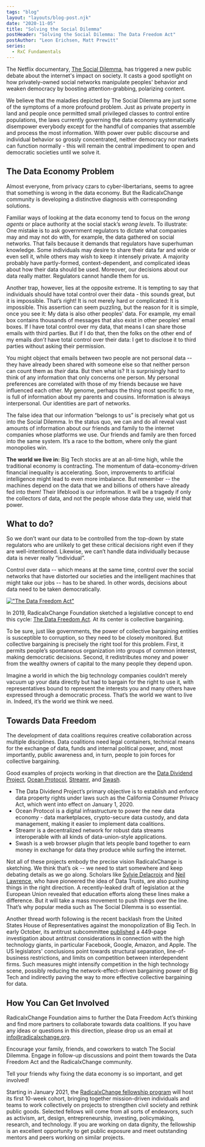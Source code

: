 ```yaml
---
tags: "blog"
layout: "layouts/blog-post.njk"
date: "2020-11-05"
title: "Solving the Social Dilemma"
postHeader: "Solving the Social Dilemma: The Data Freedom Act"
postAuthor: "Leon Erichsen, Matt Prewitt"
series:
  - RxC Fundamentals
---
```


The Netflix documentary, [The Social Dilemma](https://www.netflix.com/title/81254224), has triggered a new public debate about the internet's impact on society. It casts a good spotlight on how privately-owned social networks manipulate peoples' behavior and weaken democracy by boosting attention-grabbing, polarizing content.

We believe that the maladies depicted by The Social Dilemma are just some of the symptoms of a more profound problem. Just as private property in land and people once permitted small privileged classes to control entire populations, the laws currently governing the data economy systematically disempower everybody except for the handful of companies that assemble and process the most information. With power over public discourse and individual behavior so grossly concentrated, neither democracy nor markets can function normally - this will remain the central impediment to open and democratic societies until we solve it.

## The Data Economy Problem

Almost everyone, from privacy czars to cyber-libertarians, seems to agree that something is wrong in the data economy. But the RadicalxChange community is developing a distinctive diagnosis with corresponding solutions.

Familiar ways of looking at the data economy tend to focus on the _wrong agents_ or place authority at the social stack’s _wrong levels_. To illustrate: One mistake is to ask government regulators to dictate what companies may and may not do with, for example, the data gathered on social networks. That fails because it demands that regulators have superhuman knowledge. Some individuals may desire to share their data far and wide or even sell it, while others may wish to keep it intensely private. A majority probably have partly-formed, context-dependent, and complicated ideas about how their data should be used. Moreover, our decisions about our data really matter. Regulators cannot handle them for us.

Another trap, however, lies at the opposite extreme. It is tempting to say that individuals should have total control over their data - this sounds great, but it is impossible. That’s right! It is not merely hard or complicated: It is impossible. This assertion can seem puzzling, but the reason for it is simple, once you see it: My data is also other peoples’ data. For example, my email box contains thousands of messages that also exist in other peoples’ email boxes. If I have total control over my data, that means I can share those emails with third parties. But if I do that, then the folks on the other end of my emails _don’t_ have total control over their data: I get to disclose it to third parties without asking their permission.

You might object that emails between two people are not personal data -- they have already been shared with someone else so that neither person can count them as _their_ data. But then what is? It is surprisingly hard to think of any information that only concerns one person. My personal preferences are correlated with those of my friends because we have influenced each other. My genome, perhaps the thing most specific to me, is full of information about my parents and cousins. Information is always interpersonal. Our identities are part of networks.

The false idea that our information “belongs to us” is precisely what got us into the Social Dilemma. In the status quo, we can and do all reveal vast amounts of information about our friends and family to the internet companies whose platforms we use. Our friends and family are then forced into the same system. It’s a race to the bottom, where only the giant monopolies win.

**The world we live in:** Big Tech stocks are at an all-time high, while the traditional economy is contracting. The momentum of data-economy-driven financial inequality is accelerating. Soon, improvements to artificial intelligence might lead to even more imbalance. But remember -- the machines depend on the data that we and billions of others have already fed into them! Their lifeblood is our information. It will be a tragedy if only the collectors of data, and not the people whose data they use, wield that power.

## What to do?

So we don’t want our data to be controlled from the top-down by state regulators who are unlikely to get these critical decisions right even if they are well-intentioned. Likewise, we can’t handle data individually because data is never really “individual”.

Control over data -- which means at the same time, control over the social networks that have distorted our societies and the intelligent machines that might take our jobs -- has to be shared. In other words, decisions about data need to be taken democratically.

[!["The Data Freedom Act"](/images/blog/data-freedom-act.jpg)](/files/DFA.pdf)

In 2019, RadicalxChange Foundation sketched a legislative concept to end this cycle: [The Data Freedom Act](/files/DFA.pdf). At its center is collective bargaining.

To be sure, just like governments, the power of collective bargaining entities is susceptible to corruption, so they need to be closely monitored. But collective bargaining is precisely the right tool for this problem. First, it permits people’s spontaneous organization into groups of common interest, making democratic decisions. Second, it redistributes money and power from the wealthy owners of capital to the many people they depend upon.

Imagine a world in which the big technology companies couldn’t merely vacuum up your data directly but had to bargain for the right to use it, with representatives bound to represent the interests you and many others have expressed through a democratic process. That’s the world we want to live in. Indeed, it’s the world we think we need.

## Towards Data Freedom

The development of data coalitions requires creative collaboration across multiple disciplines. Data coalitions need legal containers, technical means for the exchange of data, funds and internal political power, and, most importantly, public awareness and, in turn, people to join forces for collective bargaining.

Good examples of projects working in that direction are the [Data Dividend Project](https://datadividendproject.com), [Ocean Protocol](https://oceanprotocol.com/), [Streamr](https://streamr.network/), and [Swash](https://swashapp.io/).

- The Data Dividend Project’s primary objective is to establish and enforce data property rights under laws such as the California Consumer Privacy Act, which went into effect on January 1, 2020.
- Ocean Protocol is a digital infrastructure to power the new data economy - data marketplaces, crypto-secure data custody, and data management, making it easier to implement data coalitions.
- Streamr is a decentralized network for robust data streams interoperable with all kinds of data-union-style applications.
- Swash is a web browser plugin that lets people band together to earn money in exchange for data they produce while surfing the internet.

Not all of these projects embody the precise vision RadicalxChange is sketching. We think that’s ok -- we need to start somewhere and keep debating details as we go along. Scholars like [Sylvie Delacroix](https://twitter.com/SylvieDelacroix) and [Neil Lawrence](https://twitter.com/lawrennd), who have pioneered the idea of Data Trusts, are also pushing things in the right direction. A recently-leaked draft of legislation at the European Union revealed that education efforts along these lines make a difference. But it will take a mass movement to push things over the line. That’s why popular media such as The Social Dilemma is so essential.

Another thread worth following is the recent backlash from the United States House of Representatives against the monopolization of Big Tech. In early October, its antitrust subcommittee [published](https://www.nytimes.com/interactive/2020/10/06/technology/house-antitrust-report-big-tech.html) a 449-page investigation about antitrust considerations in connection with the high technology giants, in particular Facebook, Google, Amazon, and Apple. The US legislators' conclusions point towards structural separation, line-of-business restrictions, and limits on competition between interdependent firms. Such measures might intensify competition in the high technology scene, possibly reducing the network-effect-driven bargaining power of Big Tech and indirectly paving the way to more effective collective bargaining for data.

## How You Can Get Involved

RadicalxChange Foundation aims to further the Data Freedom Act’s thinking and find more partners to collaborate towards data coalitions. If you have any ideas or questions in this direction, please drop us an email at info@radicalxchange.org.

Encourage your family, friends, and coworkers to watch The Social Dilemma. Engage in follow-up discussions and point them towards the Data Freedom Act and the RadicalxChange community.

Tell your friends why fixing the data economy is so important, and get involved!

Starting in January 2021, the [RadicalxChange fellowship program](/fellowship/2021) will host its first 10-week cohort, bringing together mission-driven individuals and teams to work collectively on projects to strengthen civil society and rethink public goods. Selected fellows will come from all sorts of endeavors, such as activism, art, design, entrepreneurship, investing, policymaking, research, and technology. If you are working on data dignity, the fellowship is an excellent opportunity to get public exposure and meet outstanding mentors and peers working on similar projects.
